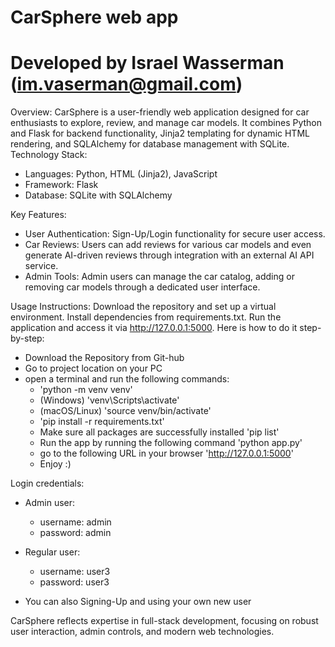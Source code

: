 # CarSphere web app
# Developed by Israel Wasserman (im.vaserman@gmail.com)
Overview:
CarSphere is a user-friendly web application designed for car enthusiasts to explore, review, and manage car models. It combines Python and Flask for backend functionality, Jinja2 templating for dynamic HTML rendering, and SQLAlchemy for database management with SQLite.
Technology Stack:
 * Languages: Python, HTML (Jinja2), JavaScript
 * Framework: Flask
 * Database: SQLite with SQLAlchemy
      
Key Features:
 * User Authentication: Sign-Up/Login functionality for secure user access.
 * Car Reviews: Users can add reviews for various car models and even generate AI-driven reviews through integration with an external AI API service.
 * Admin Tools: Admin users can manage the car catalog, adding or removing car models through a dedicated user interface.

Usage Instructions:
Download the repository and set up a virtual environment.
Install dependencies from requirements.txt.
Run the application and access it via http://127.0.0.1:5000.
Here is how to do it step-by-step:
 * Download the Repository from Git-hub
 * Go to project location on your PC
 * open a terminal and run the following commands:
    - 'python -m venv venv'
    - (Windows) 'venv\Scripts\activate'
    - (macOS/Linux) 'source venv/bin/activate'
    - 'pip install -r requirements.txt' 
    - Make sure all packages are successfully installed 'pip list' 
    - Run the app by running the following command 'python app.py'
    - go to the following URL in your browser 'http://127.0.0.1:5000'
    - Enjoy :)

Login credentials:
 * Admin user:
   - username: admin
   - password: admin

 * Regular user:
   - username: user3
   - password: user3
* You can also Signing-Up and using your own new user

CarSphere reflects expertise in full-stack development, focusing on robust user interaction, admin controls, and modern web technologies.